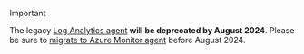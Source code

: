 > [!IMPORTANT]
> The legacy [Log Analytics agent](./log-analytics-agent.md) **will be deprecated by August 2024**. Please be sure to [migrate to Azure Monitor agent](./azure-monitor-agent-migration.md) before August 2024. 
